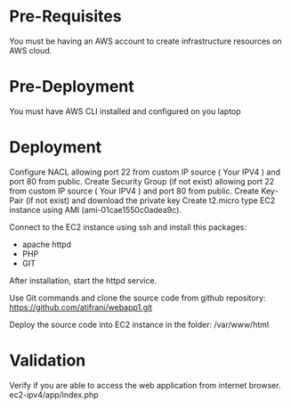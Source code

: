 # Pre-Requisites
You must be having an AWS account to create infrastructure resources on AWS cloud.

# Pre-Deployment

You must have AWS CLI installed and configured on you laptop

# Deployment

Configure NACL allowing port 22 from custom IP source  ( Your IPV4 ) and port 80 from public.
Create Security Group (if not exist) allowing port 22 from custom IP source ( Your IPV4 ) and port 80 from public.
Create Key-Pair (if not exist) and download the private key
Create t2.micro type EC2 instance using AMI (ami-01cae1550c0adea9c).

Connect to the EC2 instance using ssh and install this packages:
- apache httpd
- PHP
- GIT

After installation, start the httpd service.

Use Git commands and clone the source code from github repository: https://github.com/atifrani/webapp1.git

Deploy the source code into EC2 instance in the folder: /var/www/html

# Validation

Verify if you are able to access the web application from internet browser. ec2-ipv4/app/index.php
